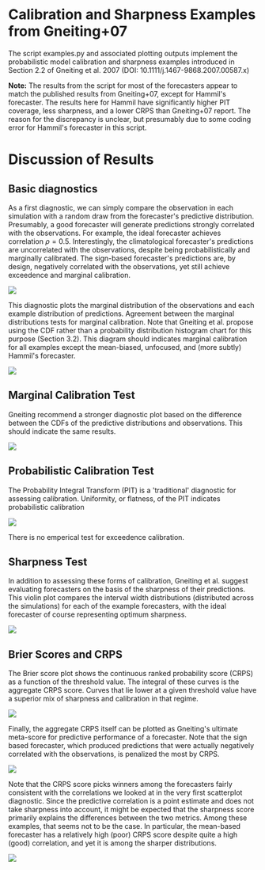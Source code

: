 # Calibration and Sharpness Examples from Gneiting+07

The script examples.py and associated plotting outputs implement the probabilistic model calibration and sharpness examples introduced in Section 2.2 of Gneiting et al. 2007 (DOI: 10.1111/j.1467-9868.2007.00587.x)

**Note:** The results from the script for most of the forecasters appear to match the published results from Gneiting+07, except for Hammil's forecaster.  The results here for Hammil have significantly higher PIT coverage, less sharpness, and a lower CRPS than Gneiting+07 report.  The reason for the discrepancy is unclear, but presumably due to some coding error for Hammil's forecaster in this script.

# Discussion of Results

## Basic diagnostics

As a first diagnostic, we can simply compare the observation in each simulation with a random draw from the forecaster's predictive distribution.  Presumably, a good forecaster will generate predictions strongly correlated with the observations.  For example, the ideal forecaster achieves correlation $\rho=0.5$.  Interestingly, the climatological forecaster's predictions are uncorrelated with the observations, despite being probabilistically and marginally calibrated.  The sign-based forecaster's predictions are, by design, negatively correlated with the observations, yet still achieve exceedence and marginal calibration.

![][diag_scatter]

[diag_scatter]: https://raw.githubusercontent.com/nesanders/gneiting07examples/master/diagnostic_scatter.png

This diagnostic plots the marginal distribution of the observations and each example distribution of predictions.  Agreement between the marginal distributions tests for marginal calibration.  Note that Gneiting et al. propose using the CDF rather than a probability distribution histogram chart for this purpose (Section 3.2).  This diagram should indicates marginal calibration for all examples except the mean-biased, unfocused, and (more subtly) Hammil's forecaster.

![][diag_marginals]

[diag_marginals]: https://raw.githubusercontent.com/nesanders/gneiting07examples/master/diagnostic_marginals.png

## Marginal Calibration Test

Gneiting recommend a stronger diagnostic plot based on the difference between the CDFs of the predictive distributions and observations.  This should indicate the same results.

![][diag_marginal_calibration]

[diag_marginal_calibration]: https://raw.githubusercontent.com/nesanders/gneiting07examples/master/diagnostic_marginal_calibration.png

## Probabilistic Calibration Test

The Probability Integral Transform (PIT) is a 'traditional' diagnostic for assessing calibration.  Uniformity, or flatness, of the PIT indicates probabilistic calibration

![][diag_PIT]

[diag_PIT]: https://raw.githubusercontent.com/nesanders/gneiting07examples/master/diagnostic_PIT.png

There is no emperical test for exceedence calibration.

## Sharpness Test

In addition to assessing these forms of calibration, Gneiting et al. suggest evaluating forecasters on the basis of the sharpness of their predictions.  This violin plot compares the interval width distributions (distributed across the simulations) for each of the example forecasters, with the ideal forecaster of course representing optimum sharpness.

![][diag_sharp]

[diag_sharp]: https://raw.githubusercontent.com/nesanders/gneiting07examples/master/diagnostic_sharpness_violin.png

## Brier Scores and CRPS

The Brier score plot shows the continuous ranked probability score (CRPS) as a function of the threshold value.  The integral of these curves is the aggregate CRPS score.  Curves that lie lower at a given threshold value have a superior mix of sharpness and calibration in that regime.

![][diag_brier]

[diag_brier]: https://raw.githubusercontent.com/nesanders/gneiting07examples/master/diagnostic_Brier.png

Finally, the aggregate CRPS itself can be plotted as Gneiting's ultimate meta-score for predictive performance of a forecaster.  Note that the sign based forecaster, which produced predictions that were actually negatively correlated with the observations, is penalized the most by CRPS.

![][diag_crps]

[diag_crps]: https://raw.githubusercontent.com/nesanders/gneiting07examples/master/diagnostic_crps.png

Note that the CRPS score picks winners among the forecasters fairly consistent with the correlations we looked at in the very first scatterplot diagnostic.  Since the predictive correlation is a point estimate and does not take sharpness into account, it might be expected that the sharpness score primarily explains the differences between the two metrics.  Among these examples, that seems not to be the case.  In particular, the mean-based forecaster has a relatively high (poor) CRPS score despite quite a high (good) correlation, and yet it is among the sharper distributions.

![][diag_crps_cor]

[diag_crps_cor]: https://raw.githubusercontent.com/nesanders/gneiting07examples/master/diagnostic_crps_vs_cor.png



